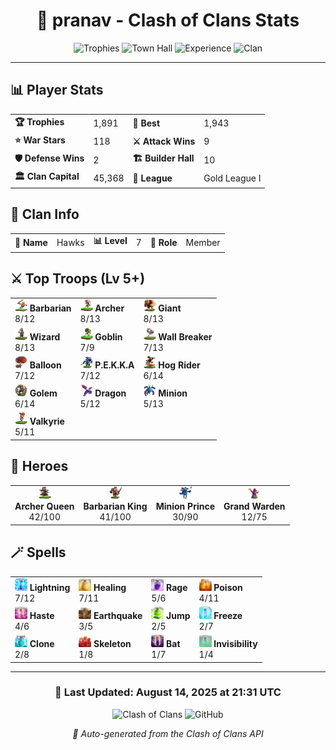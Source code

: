 <div align="center">

# 🏰 pranav - Clash of Clans Stats

![Trophies](https://img.shields.io/badge/Trophies-1891-gold?style=for-the-badge&logo=clash-of-clans)
![Town Hall](https://img.shields.io/badge/Town%20Hall-11-orange?style=for-the-badge)
![Experience](https://img.shields.io/badge/Experience-119-green?style=for-the-badge)
![Clan](https://img.shields.io/badge/Clan-Hawks-blue?style=for-the-badge)

</div>

---

## 📊 **Player Stats**

<table>
<tr>
<td><b>🏆 Trophies</b></td><td>1,891</td>
<td><b>🥇 Best</b></td><td>1,943</td>
</tr>
<tr>
<td><b>⭐ War Stars</b></td><td>118</td>
<td><b>⚔️ Attack Wins</b></td><td>9</td>
</tr>
<tr>
<td><b>🛡️ Defense Wins</b></td><td>2</td>
<td><b>🏗️ Builder Hall</b></td><td>10</td>
</tr>
<tr>
<td><b>🏛️ Clan Capital</b></td><td>45,368</td>
<td><b>🥽 League</b></td><td>Gold League I</td>
</tr>
</table>

## 🏰 **Clan Info**

<table>
<tr>
<td><b>🦅 Name</b></td><td>Hawks</td>
<td><b>📊 Level</b></td><td>7</td>
<td><b>👤 Role</b></td><td>Member</td>
</tr>
</table>

## ⚔️ **Top Troops** (Lv 5+)

<table>
<tr>
<td><b><img src='assets/troops/barbarian.png' width='20' height='20'> Barbarian</b><br>8/12</td>
<td><b><img src='assets/troops/archer.png' width='20' height='20'> Archer</b><br>8/13</td>
<td><b><img src='assets/troops/giant.png' width='20' height='20'> Giant</b><br>8/13</td>
</tr>
<tr>
<td><b><img src='assets/troops/wizard.png' width='20' height='20'> Wizard</b><br>8/13</td>
<td><b><img src='assets/troops/goblin.png' width='20' height='20'> Goblin</b><br>7/9</td>
<td><b><img src='assets/troops/wallbreaker.png' width='20' height='20'> Wall Breaker</b><br>7/13</td>
</tr>
<tr>
<td><b><img src='assets/troops/balloon.png' width='20' height='20'> Balloon</b><br>7/12</td>
<td><b><img src='assets/troops/pekka.png' width='20' height='20'> P.E.K.K.A</b><br>7/12</td>
<td><b><img src='assets/troops/hogrider.png' width='20' height='20'> Hog Rider</b><br>6/14</td>
</tr>
<tr>
<td><b><img src='assets/troops/golem.png' width='20' height='20'> Golem</b><br>6/14</td>
<td><b><img src='assets/troops/dragon.png' width='20' height='20'> Dragon</b><br>5/12</td>
<td><b><img src='assets/troops/minion.png' width='20' height='20'> Minion</b><br>5/13</td>
</tr>
<tr>
<td><b><img src='assets/troops/valkyrie.png' width='20' height='20'> Valkyrie</b><br>5/11</td>
<td></td>
<td></td>
</tr>
</table>

## 👑 **Heroes**

<table>
<tr>
<td align="center"><b><img src='assets/heroes/archerqueen.png' width='20' height='20'><br>Archer Queen</b><br>42/100</td>
<td align="center"><b><img src='assets/heroes/barbarianking.png' width='20' height='20'><br>Barbarian King</b><br>41/100</td>
<td align="center"><b><img src='assets/heroes/minionprince.png' width='20' height='20'><br>Minion Prince</b><br>30/90</td>
<td align="center"><b><img src='assets/heroes/grandwarden.png' width='20' height='20'><br>Grand Warden</b><br>12/75</td>
</tr>
</table>

## 🪄 **Spells**

<table>
<tr>
<td><b><img src='assets/spells/lightning_Spell_info.webp' width='20' height='20'> Lightning</b><br>7/12</td>
<td><b><img src='assets/spells/healing_Spell_info.webp' width='20' height='20'> Healing</b><br>7/11</td>
<td><b><img src='assets/spells/rage_Spell_info.webp' width='20' height='20'> Rage</b><br>5/6</td>
<td><b><img src='assets/spells/poison_Spell_info.webp' width='20' height='20'> Poison</b><br>4/11</td>
</tr>
<tr>
<td><b><img src='assets/spells/haste_Spell_info.webp' width='20' height='20'> Haste</b><br>4/6</td>
<td><b><img src='assets/spells/earthquake_Spell_info.webp' width='20' height='20'> Earthquake</b><br>3/5</td>
<td><b><img src='assets/spells/jump_Spell_info.webp' width='20' height='20'> Jump</b><br>2/5</td>
<td><b><img src='assets/spells/freeze_Spell_info.webp' width='20' height='20'> Freeze</b><br>2/7</td>
</tr>
<tr>
<td><b><img src='assets/spells/clone_Spell_info.webp' width='20' height='20'> Clone</b><br>2/8</td>
<td><b><img src='assets/spells/skeleton_Spell_info.webp' width='20' height='20'> Skeleton</b><br>1/8</td>
<td><b><img src='assets/spells/bat_Spell_info.webp' width='20' height='20'> Bat</b><br>1/7</td>
<td><b><img src='assets/spells/invisibility_Spell_info.webp' width='20' height='20'> Invisibility</b><br>1/4</td>
</tr>
</table>

---

<div align="center">

### 🔄 **Last Updated**: August 14, 2025 at 21:31 UTC

![Clash of Clans](https://img.shields.io/badge/Clash%20of%20Clans-Active%20Player-brightgreen?style=for-the-badge&logo=supercell)
![GitHub](https://img.shields.io/badge/GitHub-Auto%20Updated-blue?style=for-the-badge&logo=github)

*📡 Auto-generated from the Clash of Clans API*

</div>